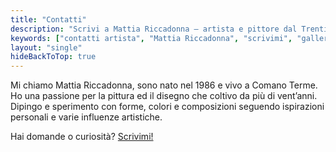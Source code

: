 ```yaml
---
title: "Contatti"
description: "Scrivi a Mattia Riccadonna — artista e pittore dal Trentino-Alto Adige. Rispondo a curiosità, collaborazioni e richieste artistiche."
keywords: ["contatti artista", "Mattia Riccadonna", "scrivimi", "galleria pittura", "arte contemporanea"]
layout: "single"
hideBackToTop: true
---
```


Mi chiamo Mattia Riccadonna, sono nato nel 1986 e vivo a Comano Terme. Ho una passione per la pittura ed il disegno che coltivo da più di vent’anni. Dipingo e sperimento con forme, colori e composizioni seguendo ispirazioni personali e varie influenze artistiche.

Hai domande o curiosità?
[Scrivimi!](mailto:info@mattiariccadonna.com)